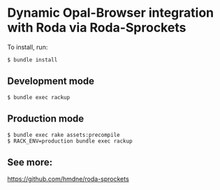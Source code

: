 Dynamic Opal-Browser integration with Roda via Roda-Sprockets
=============================================================

To install, run:

    $ bundle install

Development mode
----------------

    $ bundle exec rackup

Production mode
---------------

    $ bundle exec rake assets:precompile
    $ RACK_ENV=production bundle exec rackup

See more:
---------

https://github.com/hmdne/roda-sprockets